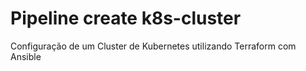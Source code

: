 # Pipeline create k8s-cluster

Configuração de um Cluster de Kubernetes utilizando Terraform com Ansible
